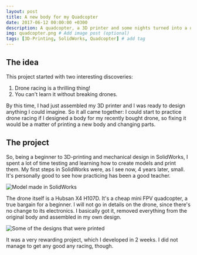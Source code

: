 ```yaml
---
layout: post
title: A new body for my Quadcopter
date: 2017-06-12 00:00:00 +0300
description: A quadcopter, a 3D printer and some nights turned into a original design for a drone body. # Add post description (optional)
img: quadcopter.png # Add image post (optional)
tags: [3D-Printing, SolidWorks, Quadcopter] # add tag
---
```

## The idea
This project started with two interesting discoveries:
1. Drone racing is a thrilling thing!
2. You can't learn it without breaking drones.

By this time, I had just assembled my 3D printer and I was ready to design anything I could imagine. So it all came together: 
I could start to practice drone racing if I designed a body for my recently bought drone, so fixing it would be a matter of 
printing a new body and changing parts.

## The project
So, being a beginner to 3D-printing and mechanical design in SolidWorks, I spent a lot of time testing and learning how to create models and print them.
My first steps in SolidWorks were, as I see now, 4 years later, small. It's personally good to see how practicing has been a good teacher.

![Model made in SolidWorks]({{site.baseurl}}/assets/img/quadcopter.png)

The drone itself is a Hubsan X4 H107D. It's a cheap mini FPV quadcopter, a true bargain for a beginner. I will not go in 
details on the drone, since there's no change to its electronics. I basically got it, removed everything from the original 
body and assembled in my own design.

![Some of the designs that were printed]({{site.baseurl}}/assets/img/quadcopter-designs.jpg)

It was a very rewarding project, which I developed in 2 weeks. I did not manage to get any good any racing, though.